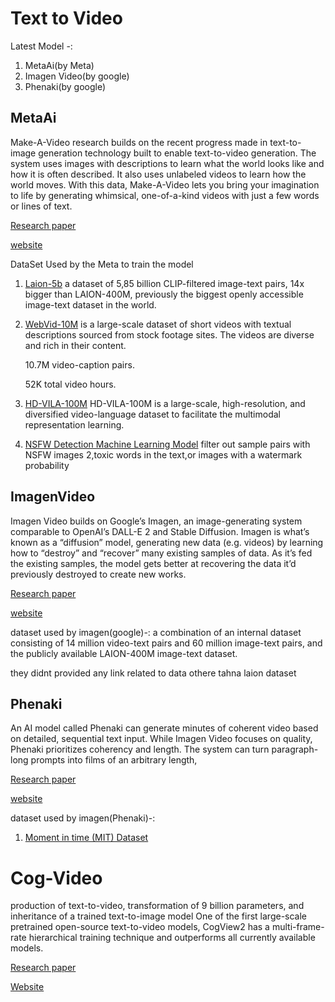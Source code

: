# Text to Video


Latest Model -:

1. MetaAi(by Meta)
2. Imagen Video(by google)
3. Phenaki(by google)


## MetaAi 
Make-A-Video research builds on the recent progress made in text-to-image generation technology built to enable text-to-video generation. The system uses images with descriptions to learn what the world looks like and how it is often described. It also uses unlabeled videos to learn how the world moves. With this data, Make-A-Video lets you bring your imagination to life by generating whimsical, one-of-a-kind videos with just a few words or lines of text.

[Research paper](https://arxiv.org/pdf/2209.14792.pdf)

[website](https://makeavideo.studio/)


DataSet Used by the Meta to train the model

1. [Laion-5b](https://laion.ai/blog/laion-5b/) a dataset of 5,85 billion CLIP-filtered image-text pairs, 14x bigger than LAION-400M, previously the biggest openly accessible image-text dataset in the world.

2. [WebVid-10M](https://m-bain.github.io/webvid-dataset/) is a large-scale dataset of short videos with textual descriptions sourced from stock footage sites. The videos are diverse and rich in their content.

    10.7M video-caption pairs.

    52K total video hours.
3. [HD-VILA-100M](https://github.com/microsoft/XPretrain/tree/main/hd-vila-100m) HD-VILA-100M is a large-scale, high-resolution, and diversified video-language dataset to facilitate the multimodal representation learning.

4. [NSFW Detection Machine Learning Model](https://github.com/GantMan/nsfw_model) filter out sample pairs with NSFW images 2,toxic words in the text,or images with a watermark probability 


## ImagenVideo

Imagen Video builds on Google’s Imagen, an image-generating system comparable to OpenAI’s DALL-E 2 and Stable Diffusion. Imagen is what’s known as a “diffusion” model, generating new data (e.g. videos) by learning how to “destroy” and “recover” many existing samples of data. As it’s fed the existing samples, the model gets better at recovering the data it’d previously destroyed to create new works.

[Research paper](https://imagen.research.google/video/paper.pdf)

[website](https://imagen.research.google/video/)

dataset used by imagen(google)-:
a combination of an internal dataset consisting of 14 million video-text pairs
and 60 million image-text pairs, and the publicly available LAION-400M image-text dataset.

they didnt provided any link related to data othere tahna laion dataset

## Phenaki
An AI model called Phenaki can generate minutes of coherent video based on detailed, sequential text input.
While Imagen Video focuses on quality, Phenaki prioritizes coherency and length. The system can turn paragraph-long prompts into films of an arbitrary length,

[Research paper](https://phenaki.video/)

[website](https://openreview.net/forum?id=vOEXS39nOF)

dataset used by imagen(Phenaki)-:
1. [Moment in time (MIT) Dataset](http://moments.csail.mit.edu/)



# Cog-Video
production of text-to-video, transformation of 9 billion parameters, and inheritance of a trained text-to-image model One of the first large-scale pretrained open-source text-to-video models, CogView2 has a multi-frame-rate hierarchical training technique and outperforms all currently available models.

[Research paper](https://arxiv.org/pdf/2205.15868.pdf)

[Website](https://github.com/THUDM/CogVideo)





